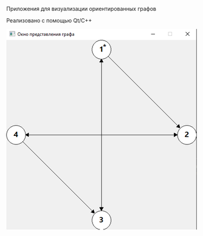 Приложения для визуализации ориентированных графов

Реализовано с помощью Qt/C++

![Пример работы приложения](example.png)
